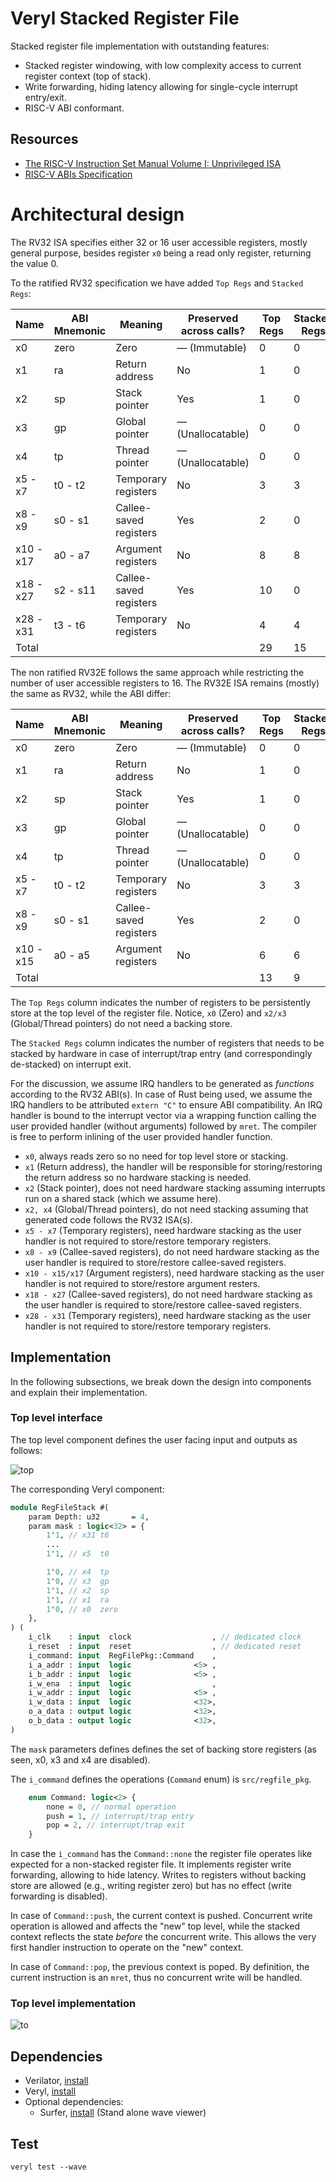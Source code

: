 # Veryl Stacked Register File

Stacked register file implementation with outstanding features:

- Stacked register windowing, with low complexity access to current register context (top of stack).
- Write forwarding, hiding latency allowing for single-cycle interrupt entry/exit.
- RISC-V ABI conformant.

## Resources

- [The RISC-V Instruction Set Manual Volume I: Unprivileged ISA](https://drive.google.com/file/d/1uviu1nH-tScFfgrovvFCrj7Omv8tFtkp/view?usp=drive_link)
- [RISC-V ABIs Specification](https://drive.google.com/file/d/1Ja_Tpp_5Me583CGVD-BIZMlgGBnlKU4R/view)


# Architectural design

The RV32 ISA specifies either 32 or 16 user accessible registers, mostly general purpose, besides register `x0` being a read only register, returning the value 0.

To the ratified RV32 specification we have added `Top Regs` and `Stacked Regs`:

| Name      | ABI Mnemonic | Meaning                | Preserved across calls? | Top Regs | Stacked Regs |
| --------- | ------------ | ---------------------- | ----------------------- | -------- | ------------ |
| x0        | zero         | Zero                   | — (Immutable)           | 0        | 0            |
| x1        | ra           | Return address         | No                      | 1        | 0            |
| x2        | sp           | Stack pointer          | Yes                     | 1        | 0            |
| x3        | gp           | Global pointer         | — (Unallocatable)       | 0        | 0            |
| x4        | tp           | Thread pointer         | — (Unallocatable)       | 0        | 0            |
| x5 - x7   | t0 - t2      | Temporary registers    | No                      | 3        | 3            |
| x8 - x9   | s0 - s1      | Callee-saved registers | Yes                     | 2        | 0            |
| x10 - x17 | a0 - a7      | Argument registers     | No                      | 8        | 8            |
| x18 - x27 | s2 - s11     | Callee-saved registers | Yes                     | 10       | 0            |
| x28 - x31 | t3 - t6      | Temporary registers    | No                      | 4        | 4            |
| Total     |              |                        |                         | 29       | 15           |

The non ratified RV32E follows the same approach while restricting the number of user accessible registers to 16. The RV32E ISA remains (mostly) the same as RV32, while the ABI differ:

| Name      | ABI Mnemonic | Meaning                | Preserved across calls? | Top Regs | Stacked Regs |
| --------- | ------------ | ---------------------- | ----------------------- | -------- | ------------ |
| x0        | zero         | Zero                   | — (Immutable)           | 0        | 0            |
| x1        | ra           | Return address         | No                      | 1        | 0            |
| x2        | sp           | Stack pointer          | Yes                     | 1        | 0            |
| x3        | gp           | Global pointer         | — (Unallocatable)       | 0        | 0            |
| x4        | tp           | Thread pointer         | — (Unallocatable)       | 0        | 0            |
| x5 - x7   | t0 - t2      | Temporary registers    | No                      | 3        | 3            |
| x8 - x9   | s0 - s1      | Callee-saved registers | Yes                     | 2        | 0            |
| x10 - x15 | a0 - a5      | Argument registers     | No                      | 6        | 6            |
| Total     |              |                        |                         | 13       | 9            |

The `Top Regs` column indicates the number of registers to be persistently store at the top level of the register file. Notice, `x0` (Zero) and `x2/x3` (Global/Thread pointers) do not need a backing store.

The `Stacked Regs` column indicates the number of registers that needs to be stacked by hardware in case of interrupt/trap entry (and correspondingly de-stacked) on interrupt exit.

For the discussion, we assume IRQ handlers to be generated as *functions* according to the RV32 ABI(s). In case of Rust being used, we assume the IRQ handlers to be attributed `extern "C"` to ensure ABI compatibility. An IRQ handler is bound to the interrupt vector via a wrapping function calling the user provided handler (without arguments) followed by `mret`. The compiler is free to perform inlining of the user provided handler function. 

- `x0`, always reads zero so no need for top level store or stacking.
- `x1` (Return address), the handler will be responsible for storing/restoring the return address so no hardware stacking is needed.
- `x2` (Stack pointer), does not need hardware stacking assuming interrupts run on a shared stack (which we assume here).
- `x2, x4` (Global/Thread pointers), do not need stacking assuming that generated code follows the RV32 ISA(s).
- `x5 - x7` (Temporary registers), need hardware stacking as the user handler is not required to store/restore temporary registers.
- `x8 - x9` (Callee-saved registers), do not need hardware stacking as the user handler is required to store/restore callee-saved registers.
- `x10 - x15/x17` (Argument registers), need hardware stacking as the user handler is not required to store/restore argument resters.
- `x18 - x27` (Callee-saved registers), do not need hardware stacking as the user handler is required to store/restore callee-saved registers.
- `x28 - x31` (Temporary registers), need hardware stacking as the user handler is not required to store/restore temporary registers.

## Implementation

In the following subsections, we break down the design into components and explain their implementation.

### Top level interface

The top level component defines the user facing input and outputs as follows:

![top](/images/top.svg)

The corresponding Veryl component:

```sv
module RegFileStack #(
    param Depth: u32       = 4,
    param mask : logic<32> = {
        1'1, // x31 t6
        ...
        1'1, // x5  t0

        1'0, // x4  tp
        1'0, // x3  gp
        1'1, // x2  sp
        1'1, // x1  ra
        1'0, // x0  zero
    },
) (
    i_clk    : input  clock                  , // dedicated clock
    i_reset  : input  reset                  , // dedicated reset
    i_command: input  RegFilePkg::Command    ,
    i_a_addr : input  logic              <5> ,
    i_b_addr : input  logic              <5> ,
    i_w_ena  : input  logic                  ,
    i_w_addr : input  logic              <5> ,
    i_w_data : input  logic              <32>,
    o_a_data : output logic              <32>,
    o_b_data : output logic              <32>,
) 
```

The `mask` parameters defines defines the set of backing store registers (as seen, x0, x3 and x4 are disabled).

The `i_command` defines the operations (`Command` enum) is `src/regfile_pkg`.

```sv
    enum Command: logic<2> {
        none = 0, // normal operation
        push = 1, // interrupt/trap entry
        pop = 2, // interrupt/trap exit
    }
```

In case the `i_command` has the `Command::none` the register file operates like expected for a non-stacked register file. It implements register write forwarding, allowing to hide latency. Writes to registers without backing store are allowed (e.g., writing register zero) but has no effect (write forwarding is disabled).

In case of `Command::push`, the current context is pushed. Concurrent write operation is allowed and affects the "new" top level, while the stacked context reflects the state *before* the concurrent write. This allows the very first handler instruction to operate on the "new" context.

In case of `Command::pop`, the previous context is poped. By definition, the current instruction is an `mret`, thus no concurrent write will be handled. 

### Top level implementation

![to](/images/instance.svg)






## Dependencies

- Verilator, [install](https://verilator.org/guide/latest/install.html)
- Veryl, [install](https://veryl-lang.org/install/)
- Optional dependencies:
  - Surfer, [install](https://gitlab.com/surfer-project/surfer) (Stand alone wave viewer)


## Test

```shell
veryl test --wave
```


